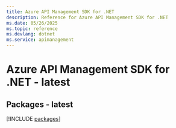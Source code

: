 ```yaml
---
title: Azure API Management SDK for .NET
description: Reference for Azure API Management SDK for .NET
ms.date: 05/26/2025
ms.topic: reference
ms.devlang: dotnet
ms.service: apimanagement
---
```

# Azure API Management SDK for .NET - latest
## Packages - latest
[!INCLUDE [packages](api-management-index.md)]